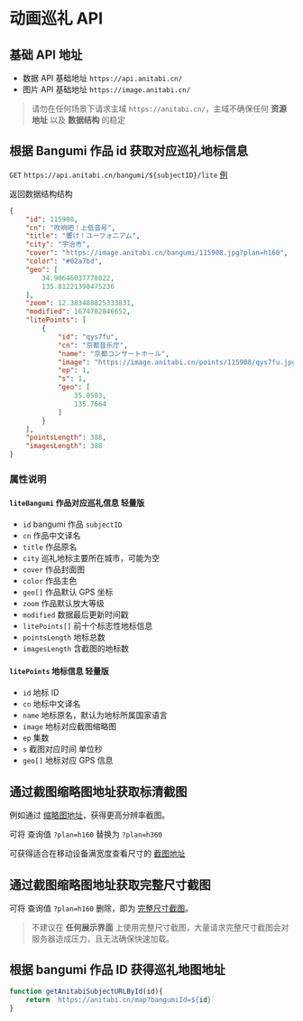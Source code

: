 # 动画巡礼 API

## 基础 API 地址
 - 数据 API 基础地址 `https://api.anitabi.cn/`
 - 图片 API 基础地址 `https://image.anitabi.cn/`
> 请勿在任何场景下请求主域 `https://anitabi.cn/`，主域不确保任何 **资源地址** 以及 **数据结构** 的稳定

## 根据 Bangumi 作品 id 获取对应巡礼地标信息

`GET` `https://api.anitabi.cn/bangumi/${subjectID}/lite` [例](https://api.anitabi.cn/bangumi/115908/lite)


返回数据结构结构
```JSON
{
	"id": 115908,
	"cn": "吹响吧！上低音号",
	"title": "響け！ユーフォニアム",
	"city": "宇治市",
	"cover": "https://image.anitabi.cn/bangumi/115908.jpg?plan=h160",
	"color": "#02a7bd",
	"geo": [
		34.90646037778022,
		135.81221398475236
	],
	"zoom": 12.383488825333831,
	"modified": 1674702846652,
	"litePoints": [
		{
			"id": "qys7fu",
			"cn": "京都音乐厅",
			"name": "京都コンサートホール",
			"image": "https://image.anitabi.cn/points/115908/qys7fu.jpg?plan=h160",
			"ep": 1,
			"s": 1,
			"geo": [
				35.0503,
				135.7664
			]
		}
	],
	"pointsLength": 388,
	"imagesLength": 388
}
```
### 属性说明

#### `liteBangumi` 作品对应巡礼信息 轻量版

 - `id` bangumi 作品 `subjectID`
 - `cn` 作品中文译名
 - `title` 作品原名
 - `city` 巡礼地标主要所在城市，可能为空
 - `cover` 作品封面图
 - `color` 作品主色
 - `geo[]` 作品默认 GPS 坐标
 - `zoom` 作品默认放大等级
 - `modified` 数据最后更新时间戳
 - `litePoints[]` 前十个标志性地标信息
 - `pointsLength` 地标总数
 - `imagesLength` 含截图的地标数

#### `litePoints` 地标信息 轻量版

 - `id` 地标 ID
 - `cn` 地标中文译名
 - `name` 地标原名，默认为地标所属国家语言
 - `image` 地标对应截图缩略图
 - `ep` 集数
 - `s` 截图对应时间 单位秒
 - `geo[]` 地标对应 GPS 信息


## 通过截图缩略图地址获取标清截图
例如通过 [缩略图地址](https://image.anitabi.cn/points/115908/qys7fu.jpg?plan=h160)，获得更高分辨率截图。

可将 查询值 `?plan=h160` 替换为 `?plan=h360`

可获得适合在移动设备满宽度查看尺寸的 [截图地址](https://image.anitabi.cn/points/115908/qys7fu.jpg?plan=h360) 


## 通过截图缩略图地址获取完整尺寸截图
可将 查询值 `?plan=h160` 删除，即为 [完整尺寸截图](https://image.anitabi.cn/points/115908/qys7fu.jpg)。

> 不建议在 **任何展示界面** 上使用完整尺寸截图，大量请求完整尺寸截图会对服务器造成压力，且无法确保快速加载。

## 根据 bangumi 作品 ID 获得巡礼地图地址
```javascript
function getAnitabiSubjectURLById(id){
	return `https://anitabi.cn/map?bangumiId=${id}`
}
```
